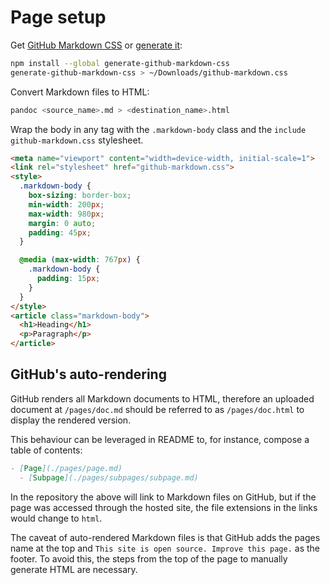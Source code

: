 # Page setup

Get [GitHub Markdown CSS](https://github.com/sindresorhus/github-markdown-css) or [generate it](https://github.com/sindresorhus/generate-github-markdown-css):

```bash
npm install --global generate-github-markdown-css
generate-github-markdown-css > ~/Downloads/github-markdown.css
```

Convert Markdown files to HTML:

```bash
pandoc <source_name>.md > <destination_name>.html
```

Wrap the body in any tag with the `.markdown-body` class and the `include github-markdown.css` stylesheet.

```HTML
<meta name="viewport" content="width=device-width, initial-scale=1">
<link rel="stylesheet" href="github-markdown.css">
<style>
  .markdown-body {
    box-sizing: border-box;
    min-width: 200px;
    max-width: 980px;
    margin: 0 auto;
    padding: 45px;
  }

  @media (max-width: 767px) {
    .markdown-body {
      padding: 15px;
    }
  }
</style>
<article class="markdown-body">
  <h1>Heading</h1>
  <p>Paragraph</p>
</article>
```

## GitHub's auto-rendering

GitHub renders all Markdown documents to HTML, therefore an uploaded document at `/pages/doc.md` should be referred to as `/pages/doc.html` to display the rendered version.

This behaviour can be leveraged in README to, for instance, compose a table of contents:

```Markdown
- [Page](./pages/page.md)
  - [Subpage](./pages/subpages/subpage.md)
```

In the repository the above will link to Markdown files on GitHub, but if the page was accessed through the hosted site, the file extensions in the links would change to `html`.

The caveat of auto-rendered Markdown files is that GitHub adds the pages name at the top and `This site is open source. Improve this page.` as the footer. To avoid this, the steps from the top of the page to manually generate HTML are necessary.
